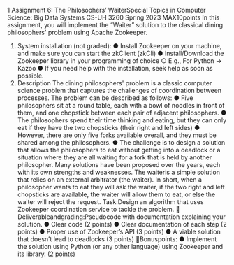
1
Assignment 6: The Philosophers’ WaiterSpecial Topics in Computer Science: Big Data Systems
CS-UH 3260 Spring 2023
MAX10points
In this assignment, you will implement the “Waiter” solution to the classical dining
philosophers' problem using Apache Zookeeper.
1. System installation (not graded):
● Install Zookeeper on your machine, and make sure you can start the zkClient (zkCli)
● Install/Download the Zookeeper library in your programming of choice
○ E.g., For Python → Kazoo
● If you need help with the installation, seek help as soon as possible.
2. Description
The dining philosophers' problem is a classic computer science problem that captures
the challenges of coordination between processes. The problem can be described as
follows:
● Five philosophers sit at a round table, each with a bowl of noodles in front of
them, and one chopstick between each pair of adjacent philosophers.
● The philosophers spend their time thinking and eating, but they can only eat if
they have the two chopsticks (their right and left sides)
● However, there are only five forks available overall, and they must be shared
among the philosophers.
● The challenge is to design a solution that allows the philosophers to eat without
getting into a deadlock or a situation where they are all waiting for a fork that is
held by another philosopher.
Many solutions have been proposed over the years, each with its own strengths and
weaknesses. The waiteris a simple solution that relies on an external arbitrator (the
waiter). In short, when a philosopher wants to eat they will ask the waiter, if the two right
and left chopsticks are available, the waiter will allow them to eat, or else the waiter will
reject the request.
Task:Design an algorithm that uses Zookeeper coordination service to tackle the
problem.
🎯Deliverableandgrading:Pseudocode with documentation explaining your solution.
● Clear code (2 points)
● Clear documentation of each step (2 points)
● Proper use of Zookeeper’s API (3 points)
● A viable solution that doesn’t lead to deadlocks (3 points)
🙌Bonuspoints:
● Implement the solution using Python (or any other language) using Zookeeper
and its library. (2 points)



